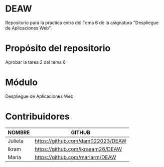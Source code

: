 # DEAW
Repositorio para la práctica extra del Tema 6 de la asignatura "Despliegue de Aplicaciones Web".

# Propósito del repositorio
Aprobar la tarea 2 del tema 6

# Módulo
Despliegue de Aplicaciones Web

# Contribuidores
| NOMBRE      | GITHUB                |
|------------|----------------------|
| Julieta | https://github.com/dam022023/DEAW |
| Ikram | https://github.com/ikraaam26/DEAW |
| María | https://github.com/mariarm/DEAW |
